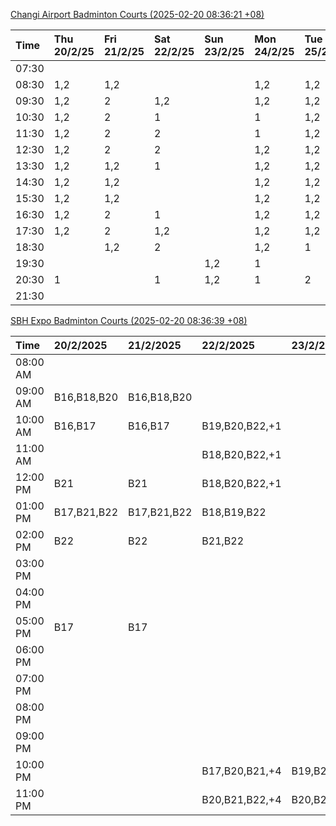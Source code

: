 [Changi Airport Badminton Courts (2025-02-20 08:36:21 +08)](https://www.carc.org.sg/FacilityBooking.aspx)

| Time   | Thu 20/2/25   | Fri 21/2/25   | Sat 22/2/25   | Sun 23/2/25   | Mon 24/2/25   | Tue 25/2/25   | Wed 26/2/25   |
|:-------|:--------------|:--------------|:--------------|:--------------|:--------------|:--------------|:--------------|
| 07:30  |               |               |               |               |               |               |               |
| 08:30  | 1,2           | 1,2           |               |               | 1,2           | 1,2           | 1,2           |
| 09:30  | 1,2           | 2             | 1,2           |               | 1,2           | 1,2           | 1,2           |
| 10:30  | 1,2           | 2             | 1             |               | 1             | 1,2           | 1,2           |
| 11:30  | 1,2           | 2             | 2             |               | 1             | 1,2           | 1,2           |
| 12:30  | 1,2           | 2             | 2             |               | 1,2           | 1,2           | 1,2           |
| 13:30  | 1,2           | 1,2           | 1             |               | 1,2           | 1,2           | 1,2           |
| 14:30  | 1,2           | 1,2           |               |               | 1,2           | 1,2           | 1,2           |
| 15:30  | 1,2           | 1,2           |               |               | 1,2           | 1,2           | 1,2           |
| 16:30  | 1,2           | 2             | 1             |               | 1,2           | 1,2           | 1,2           |
| 17:30  | 1,2           | 2             | 1,2           |               | 1,2           | 1,2           | 1,2           |
| 18:30  |               | 1,2           | 2             |               | 1,2           | 1             |               |
| 19:30  |               |               |               | 1,2           | 1             |               |               |
| 20:30  | 1             |               | 1             | 1,2           | 1             | 2             | 2             |
| 21:30  |               |               |               |               |               |               |               |

[SBH Expo Badminton Courts (2025-02-20 08:36:39 +08)](https://singaporebadmintonhall.getomnify.com/widgets/O3MRKGBH359GA55KHMG1RD)

| Time     | 20/2/2025   | 21/2/2025   | 22/2/2025      | 23/2/2025      | 24/2/2025    | 25/2/2025      | 26/2/2025      |
|:---------|:------------|:------------|:---------------|:---------------|:-------------|:---------------|:---------------|
| 08:00 AM |             |             |                |                |              | B15,B16,B17,+3 | B19,B20,B22,+8 |
| 09:00 AM | B16,B18,B20 | B16,B18,B20 |                |                |              | B15,B16,B17,+4 | B19,B21,B22,+9 |
| 10:00 AM | B16,B17     | B16,B17     | B19,B20,B22,+1 |                |              | B19,B21,B22,+8 | B19,B20,B22,+7 |
| 11:00 AM |             |             | B18,B20,B22,+1 |                |              | B19,B21,B22,+8 | B18,B20,B22,+7 |
| 12:00 PM | B21         | B21         | B18,B20,B22,+1 |                |              | B19,B21,B22,+8 | B20,B21,B22,+8 |
| 01:00 PM | B17,B21,B22 | B17,B21,B22 | B18,B19,B22    |                |              | B19,B21,B22,+8 | B19,B21,B22,+9 |
| 02:00 PM | B22         | B22         | B21,B22        |                |              | B19,B21,B22,+8 | B19,B21,B22,+9 |
| 03:00 PM |             |             |                |                |              | B12,B17,B18    | B18,B19,B20,+1 |
| 04:00 PM |             |             |                |                |              |                |                |
| 05:00 PM | B17         | B17         |                |                |              | B13,B14        |                |
| 06:00 PM |             |             |                |                |              |                |                |
| 07:00 PM |             |             |                |                |              |                |                |
| 08:00 PM |             |             |                |                |              |                |                |
| 09:00 PM |             |             |                |                | B15,B16      |                |                |
| 10:00 PM |             |             | B17,B20,B21,+4 | B19,B20,B21,+5 | A10,A8,A9,+7 |                | A10,A8,A9,+7   |
| 11:00 PM |             |             | B20,B21,B22,+4 | B20,B21,B22,+8 | A10,A8,A9,+7 |                | A10,A8,A9,+7   |
